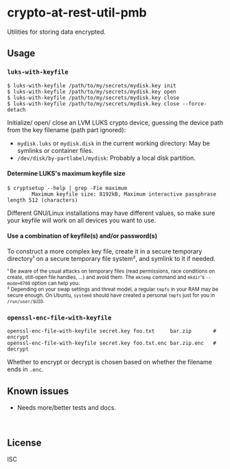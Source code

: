 ﻿
<!--#echo json="package.json" key="name" underline="=" -->
crypto-at-rest-util-pmb
=======================
<!--/#echo -->

<!--#echo json="package.json" key="description" -->
Utilities for storing data encrypted.
<!--/#echo -->



Usage
-----

### `luks-with-keyfile`

```text
$ luks-with-keyfile /path/to/my/secrets/mydisk.key init
$ luks-with-keyfile /path/to/my/secrets/mydisk.key open
$ luks-with-keyfile /path/to/my/secrets/mydisk.key close
$ luks-with-keyfile /path/to/my/secrets/mydisk.key close --force-detach
```

Initialize/ open/ close an LVM LUKS crypto device,
guessing the device path from the key filename (path part ignored):
* `mydisk.luks` or `mydisk.disk` in the current working directory:
  May be symlinks or container files.
* `/dev/disk/by-partlabel/mydisk`: Probably a local disk partition.


#### Determine LUKS's maximum keyfile size

```text
$ cryptsetup --help | grep -Fie maximum
        Maximum keyfile size: 8192kB, Maximum interactive passphrase length 512 (characters)
```

Different GNU/Linux installations may have different values,
so make sure your keyfile will work on all devices you want to use.


#### Use a combination of keyfile(s) and/or password(s)

To construct a more complex key file,
create it in a secure temporary directory¹ on a secure temporary file system²,
and symlink to it if needed.

<small>

¹ Be aware of the usual attacks on temporary files
(read permissions, race conditions on create, still-open file handles, …)
and avoid them.
The `mktemp` command and `mkdir`'s `--mode=0700` option can help you.
<br>² Depending on your swap settings and threat model,
a regular `tmpfs` in your RAM may be secure enough.
On Ubuntu, `systemd` should have created
a personal `tmpfs` just for you in `/run/user/$UID`.

</small>


### `openssl-enc-file-with-keyfile`

```text
openssl-enc-file-with-keyfile secret.key foo.txt     bar.zip       # encrypt
openssl-enc-file-with-keyfile secret.key foo.txt.enc bar.zip.enc   # decrypt
```

Whether to encrypt or decrypt is chosen based on whether the filename
ends in `.enc`.






Known issues
------------

* Needs more/better tests and docs.





<!--#toc stop="scan" -->

&nbsp;


License
-------
<!--#echo json="package.json" key="license" -->
ISC
<!--/#echo -->
